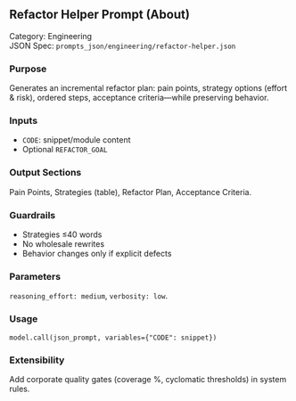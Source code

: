 ## Refactor Helper Prompt (About)

Category: Engineering  
JSON Spec: `prompts_json/engineering/refactor-helper.json`

### Purpose
Generates an incremental refactor plan: pain points, strategy options (effort & risk), ordered steps, acceptance criteria—while preserving behavior.

### Inputs
- `CODE`: snippet/module content
- Optional `REFACTOR_GOAL`

### Output Sections
Pain Points, Strategies (table), Refactor Plan, Acceptance Criteria.

### Guardrails
- Strategies ≤40 words
- No wholesale rewrites
- Behavior changes only if explicit defects

### Parameters
`reasoning_effort: medium`, `verbosity: low`.

### Usage
```
model.call(json_prompt, variables={"CODE": snippet})
```

### Extensibility
Add corporate quality gates (coverage %, cyclomatic thresholds) in system rules.